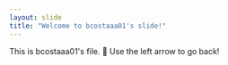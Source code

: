 ```yaml
---
layout: slide
title: "Welcome to bcostaaa01's slide!"
---
```

This is bcostaaa01's file. :tada:
Use the left arrow to go back!
